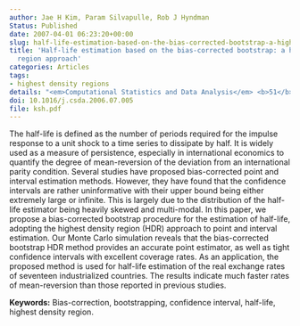 ```yaml
---
author: Jae H Kim, Param Silvapulle, Rob J Hyndman
Status: Published
date: 2007-04-01 06:23:20+00:00
slug: half-life-estimation-based-on-the-bias-corrected-bootstrap-a-highest-density-region-approach
title: 'Half-life estimation based on the bias-corrected bootstrap: a highest density
  region approach'
categories: Articles
tags:
- highest density regions
details: "<em>Computational Statistics and Data Analysis</em> <b>51</b>(7), 3418-3432"
doi: 10.1016/j.csda.2006.07.005
file: ksh.pdf
---
```


The half-life is defined as the number of periods required for the impulse response to a unit shock to a time series to dissipate by half. It is widely used as a measure of persistence, especially in international economics to quantify the degree of mean-reversion of the deviation from an international parity condition. Several studies have proposed bias-corrected point and interval estimation methods. However, they have found that the confidence intervals are rather uninformative with their upper bound being either extremely large or infinite. This is largely due to the distribution of the half-life estimator being heavily skewed and multi-modal. In this paper, we propose a bias-corrected bootstrap procedure for the estimation of half-life, adopting the highest density region (HDR) approach to point and interval estimation. Our Monte Carlo simulation reveals that the bias-corrected bootstrap HDR method provides an accurate point estimator, as well as tight confidence intervals with excellent coverage rates. As an application, the proposed method is used for half-life estimation of the real exchange rates of seventeen industrialized countries. The results indicate much faster rates of mean-reversion than those reported in previous studies.

**Keywords:** Bias-correction, bootstrapping, confidence interval, half-life, highest density region.
